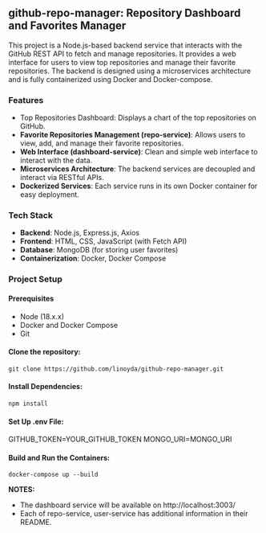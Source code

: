 ## github-repo-manager: Repository Dashboard and Favorites Manager

This project is a Node.js-based backend service that interacts with the GitHub REST API to fetch and manage repositories. It provides a web interface for users to view top repositories and manage their favorite repositories. The backend is designed using a microservices architecture and is fully containerized using Docker and Docker-compose.

### Features

- Top Repositories Dashboard: Displays a chart of the top repositories on GitHub.
- **Favorite Repositories Management (repo-service)**: Allows users to view, add, and manage their favorite repositories.
- **Web Interface (dashboard-service)**: Clean and simple web interface to interact with the data.
- **Microservices Architecture**: The backend services are decoupled and interact via RESTful APIs.
- **Dockerized Services**: Each service runs in its own Docker container for easy deployment.

### Tech Stack

- **Backend**: Node.js, Express.js, Axios
- **Frontend**: HTML, CSS, JavaScript (with Fetch API)
- **Database**: MongoDB (for storing user favorites)
- **Containerization**: Docker, Docker Compose

### Project Setup

#### Prerequisites

- Node (18.x.x)
- Docker and Docker Compose
- Git

#### Clone the repository:

`git clone https://github.com/linoyda/github-repo-manager.git`

#### Install Dependencies:

`npm install`

#### Set Up .env File:

GITHUB_TOKEN=YOUR_GITHUB_TOKEN
MONGO_URI=MONGO_URI

#### Build and Run the Containers:

`docker-compose up --build`

**NOTES:**

- The dashboard service will be available on http://localhost:3003/
- Each of repo-service, user-service has additional information in their README.
